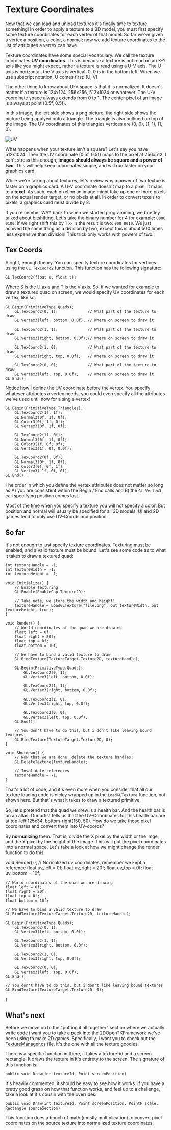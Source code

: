 # Texture Coordinates

Now that we can load and unload textures it's finally time to texture something! In order to apply a texture to a 3D model, you must first specify some texture coordinates for each vertex of that model. So far we've given a vertex a position, a color, a normal; now we add texture coordinates to the list of attributes a vertex can have.

Texture coordinates have some special vocabulary. We call the texture coordinates __UV coordinates__. This is because a texture is not read on an X-Y axis like you might expect, rather a texture is read using a U-V axis. The U axis is horizontal, the V axis is vertical. 0, 0 is in the bottom left. When we use subscript notation, U comes first: (U, V)

The other thing to know about U-V space is that it is normalized. It doesn't matter if a texture is 124x124, 256x256, 512x1024 or whatever. The U-V coordinate space always extends from 0 to 1. The center pixel of an image is always at point (0.5f, 0.5f).

In this image, the left side shows a png picture, the right side shows the picture being applyed onto a triangle. The triangle is also outlined on top of the image. The UV coordinates of this triangles vertices are (0, 0), (1, 1), (1, 0). 

![UV](gl_uv.png)

What happens when your texture isn't a square? Let's say you have 512x1024. Then the UV coordinate (0.5f, 0.5f) maps to the pixel at  256x512. I can't stress this enough, __images should always be square and a power of two__. This will help keep coordinates simple, and will run faster on your graphics card.

While we're talking about textures, let's review why a power of two textue is faster on a graphics card. A U-V coordinate doesn't map to a pixel, it maps to a __texel__. As such, each pixel on an image might take up one or more pixels on the actual render target, or no pixels at all. In order to convert texels to pixels, a graphics card must divide by 2.

If you remember WAY back to when we started programming, we briefley talked about bitshifting. Let's take the binary number for 4 for example: ```0000 0100```. If we right shift this by 1 ```>> 1``` the result is two: ```000 0010```. We just achived the same thing as a division by two, except this is about 500 times less expensive than division! This trick only works with powers of two.

## Tex Coords

Alright, enough theory. You can specify texture coordinates for vertices using the ```GL.TexCoord2``` function. This function has the following signature:

```
GL.TexCoord2(float s, float t);
```

Where S is the U axis and T is the V axis. So, if we wanted for example to draw a textured quad on screen, we would specify UV coordinates for each vertex, like so:

```
GL.Begin(PrimitiveType.Quads);
    GL.TexCoord2(0, 1);             // What part of the texture to draw
    GL.Vertex3(left, bottom, 0.0f); // Where on screen to draw it
    
    GL.TexCoord2(1, 1);             // What part of the texture to draw
    GL.Vertex3(right, bottom, 0.0f);// Where on screen to draw it
    
    GL.TexCoord2(1, 0);             // What part of the texture to draw
    GL.Vertex3(right, top, 0.0f);   // Where on screen to draw it
    
    GL.TexCoord2(0, 0);             // What part of the texture to draw
    GL.Vertex3(left, top, 0.0f);    // Where on screen to draw it
GL.End();
```

Notice how i define the UV coordinate before the vertex. You specify whatever attributes a vertex needs, you could even specify all the attributes we've used until now for a single vertex!

```
GL.Begin(PrimitiveType.Triangles);
    GL.TexCoord2(1f, 1f);
    GL.Normal3(0f, 1f, 0f);
    GL.Color3(0f, 1f, 0f);
    GL.Vertex3(0f, 1f, 0f);
    
    GL.TexCoord2(1f, 0f);
    GL.Normal3(0f, 1f, 0f);
    GL.Color3(1f, 0f, 0f);
    GL.Vertex3(1f, 0f, 0.0f);
    
    GL.TexCoord2(0f, 0f);
    GL.Normal3(0f, 1f, 0f);
    GL.Color3(0f, 0f, 1f)
    GL.Vertex3(-1f, 0f, 0f);
GL.End();
```

The order in which you define the vertex attributes does not matter so long as A) you are consistent within the Begin / End calls and B) the ```GL.Vertex3``` call specifying position comes last. 

Most of the time when you specify a texture you will not specify a color. But position and normal will usually be specified for all 3D models. UI and 2D games tend to only use UV-Coords and position.

## So far
It's not enough to just specify texture coordinates. Texturing must be enabled, and a valid texture must be bound. Let's see some code as to what it takes to draw a textured quad:

```
int textureHandle = -1;
int textureWidth = -1;
int textureHeight = -1;

void Initialize() {
    // Enable Texturing
    GL.Enable(EnableCap.Texture2D);
    
    // Take note, we store the width and height!
    textureHandle = LoadGLTexture("file.png", out textureWidth, out textureHeight, true);
}

void Render() {
    // World coordinates of the quad we are drawing
    float left = 0f;
    float right = 20f;
    float top = 0f;
    float bottom = 10f;
    
    // We have to bind a valid texture to draw
    GL.BindTexture(TextureTarget.Texture2D, textureHandle);
    
    GL.Begin(PrimitiveType.Quads);
        GL.TexCoord2(0, 1);
        GL.Vertex3(left, bottom, 0.0f);
        
        GL.TexCoord2(1, 1); 
        GL.Vertex3(right, bottom, 0.0f);
        
        GL.TexCoord2(1, 0); 
        GL.Vertex3(right, top, 0.0f); 
        
        GL.TexCoord2(0, 0); 
        GL.Vertex3(left, top, 0.0f);
    GL.End();
    
    // You don't have to do this, but i don't like leaving bound textures
    GL.BindTexture(TextureTarget.Texture2D, 0);
}

void Shutdown() {
    // Now that we are done, delete the texture handles!
    GL.DeleteTexture(textureHandle);
    
    // Invalidate references
    textureHandle = -1;
}
```

That's a lot of code, and it's even more when you consider that all our texture loading code is nicley wrapped up in the ```LoadGLTexture``` function, not shown here. But that's what it takes to draw a textured primitive.

So, let's pretend that the quad we drew is a health bar. And the health bar is on an atlas. Our artist tells us that the UV-Coordinates for this health bar are at top-left:125x34, bottom-right(150, 50). How do we take those pixel coordinates and convert them into UV-coords? 

By __normalizing__ them. That is, divide the X pixel by the width or the imge, and the Y pixel by the height of the image. This will put the pixel coordinates into a normal space. Let's take a look at how we might change the render function to do this:

void Render() {
    // Normalized uv coordinates, remember we kept a reference
    float uv_left = 0f;
    float uv_right = 20f;
    float uv_top = 0f;
    float uv_bottom = 10f;
    
    // World coordinates of the quad we are drawing
    float left = 0f;
    float right = 20f;
    float top = 0f;
    float bottom = 10f;
    
    // We have to bind a valid texture to draw
    GL.BindTexture(TextureTarget.Texture2D, textureHandle);
    
    GL.Begin(PrimitiveType.Quads);
        GL.TexCoord2(0, 1);
        GL.Vertex3(left, bottom, 0.0f);
        
        GL.TexCoord2(1, 1); 
        GL.Vertex3(right, bottom, 0.0f);
        
        GL.TexCoord2(1, 0); 
        GL.Vertex3(right, top, 0.0f); 
        
        GL.TexCoord2(0, 0); 
        GL.Vertex3(left, top, 0.0f);
    GL.End();
    
    // You don't have to do this, but i don't like leaving bound textures
    GL.BindTexture(TextureTarget.Texture2D, 0);
}

## What's next
Before we move on to the "putting it all together" section where we actually write code i want you to take a peek into the 2DOpenTKFramework we've been using to make 2D games. Specifically, i want you to check out the [TextureManager.cs](https://github.com/gszauer/2DOpenTKFramework/blob/master/2DFramework/Framework/TextureManager.cs) file, it's the one with all the texture goodies. 

There is a specific function in there, it takes a texture-id and a screen rectangle. It draws the texture in it's entirety to the screen. The signature of this function is:

```
public void Draw(int textureId, Point screenPosition)
```

It's heavily commented, it should be easy to see how it works. If you have a pretty good grasp on how that function works, and feel up to a challenge, take a look at it's cousin with the overrides:

```
public void Draw(int textureId, Point screenPosition, PointF scale, Rectangle sourceSection)
```

This function does a bunch of math (mostly multiplication) to convert pixel coordinates on the source texture into normalized texture coordinates.